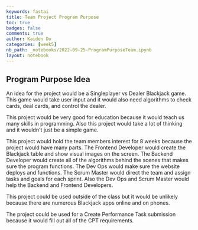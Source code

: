 ```yaml
---
keywords: fastai
title: Team Project Program Purpose
toc: true
badges: false
comments: true
author: Kaiden Do
categories: [week5]
nb_path: _notebooks/2022-09-25-ProgramPurposeTeam.ipynb
layout: notebook
---
```


<!--
#################################################
### THIS FILE WAS AUTOGENERATED! DO NOT EDIT! ###
#################################################
# file to edit: _notebooks/2022-09-25-ProgramPurposeTeam.ipynb
-->

<div class="container" id="notebook-container">
        
<div class="cell border-box-sizing text_cell rendered"><div class="inner_cell">
<div class="text_cell_render border-box-sizing rendered_html">
<h2 id="Program-Purpose-Idea">Program Purpose Idea<a class="anchor-link" href="#Program-Purpose-Idea"> </a></h2><p>An idea for the project would be a Singleplayer vs Dealer Blackjack game. This game would take user input and it would also need algorithms to check cards, deal cards, and control the dealer.</p>
<p>This project would be very good for education because it would teach us many skills in programming. Also this project would take a lot of thinking and it wouldn't just be a simple game.</p>
<p>This project would hold the team members interest for 8 weeks because the project would have many parts. The Frontend Developer would create the Blackjack table and show visual images on the screen. The Backend Developer would create all of the algorithms behind the scenes that makes sure the program functions. The Dev Ops would make sure the website deploys and functions. The Scrum Master would direct the team and assign tasks and goals for each sprint. Also the Dev Ops and Scrum Master would help the Backend and Frontend Developers.</p>
<p>This project could be used outside of the class but it would be unlikely because there are numerous Blackjack apps online and on phones.</p>
<p>The project could be used for a Create Performance Task submission because it would fill out all of the CPT requirements.</p>

</div>
</div>
</div>
</div>
 

